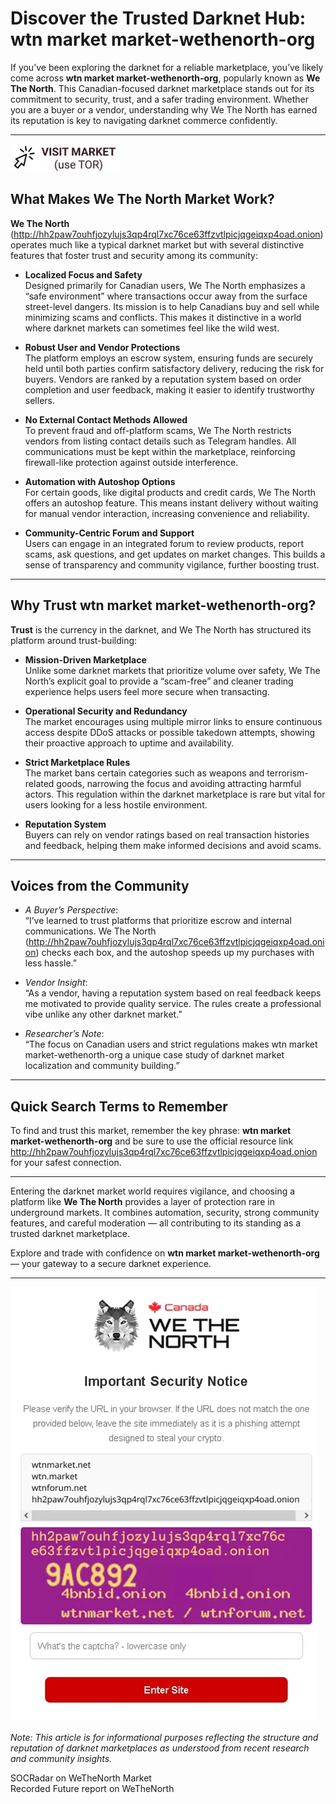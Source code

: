 # Discover the Trusted Darknet Hub: wtn market market-wethenorth-org

If you’ve been exploring the darknet for a reliable marketplace, you’ve likely come across **wtn market market-wethenorth-org**, popularly known as **We The North**. This Canadian-focused darknet marketplace stands out for its commitment to security, trust, and a safer trading environment. Whether you are a buyer or a vendor, understanding why We The North has earned its reputation is key to navigating darknet commerce confidently.

---


[![img](/raw/open.webp)](http://hh2paw7ouhfjozylujs3qp4rql7xc76ce63ffzvtlpicjqgeiqxp4oad.onion)


## What Makes We The North Market Work?

**We The North** (http://hh2paw7ouhfjozylujs3qp4rql7xc76ce63ffzvtlpicjqgeiqxp4oad.onion) operates much like a typical darknet market but with several distinctive features that foster trust and security among its community:

- **Localized Focus and Safety**  
  Designed primarily for Canadian users, We The North emphasizes a “safe environment” where transactions occur away from the surface street-level dangers. Its mission is to help Canadians buy and sell while minimizing scams and conflicts. This makes it distinctive in a world where darknet markets can sometimes feel like the wild west.

- **Robust User and Vendor Protections**  
  The platform employs an escrow system, ensuring funds are securely held until both parties confirm satisfactory delivery, reducing the risk for buyers. Vendors are ranked by a reputation system based on order completion and user feedback, making it easier to identify trustworthy sellers.

- **No External Contact Methods Allowed**  
  To prevent fraud and off-platform scams, We The North restricts vendors from listing contact details such as Telegram handles. All communications must be kept within the marketplace, reinforcing firewall-like protection against outside interference.

- **Automation with Autoshop Options**  
  For certain goods, like digital products and credit cards, We The North offers an autoshop feature. This means instant delivery without waiting for manual vendor interaction, increasing convenience and reliability.

- **Community-Centric Forum and Support**  
  Users can engage in an integrated forum to review products, report scams, ask questions, and get updates on market changes. This builds a sense of transparency and community vigilance, further boosting trust.

---

## Why Trust wtn market market-wethenorth-org?

**Trust** is the currency in the darknet, and We The North has structured its platform around trust-building:

- **Mission-Driven Marketplace**  
  Unlike some darknet markets that prioritize volume over safety, We The North’s explicit goal to provide a “scam-free” and cleaner trading experience helps users feel more secure when transacting.

- **Operational Security and Redundancy**  
  The market encourages using multiple mirror links to ensure continuous access despite DDoS attacks or possible takedown attempts, showing their proactive approach to uptime and availability.

- **Strict Marketplace Rules**  
  The market bans certain categories such as weapons and terrorism-related goods, narrowing the focus and avoiding attracting harmful actors. This regulation within the darknet marketplace is rare but vital for users looking for a less hostile environment.

- **Reputation System**  
  Buyers can rely on vendor ratings based on real transaction histories and feedback, helping them make informed decisions and avoid scams.

---

## Voices from the Community

- *A Buyer’s Perspective*:  
  “I’ve learned to trust platforms that prioritize escrow and internal communications. We The North (http://hh2paw7ouhfjozylujs3qp4rql7xc76ce63ffzvtlpicjqgeiqxp4oad.onion) checks each box, and the autoshop speeds up my purchases with less hassle.”

- *Vendor Insight*:  
  “As a vendor, having a reputation system based on real feedback keeps me motivated to provide quality service. The rules create a professional vibe unlike any other darknet market.”

- *Researcher’s Note*:  
  “The focus on Canadian users and strict regulations makes wtn market market-wethenorth-org a unique case study of darknet market localization and community building.”

---

## Quick Search Terms to Remember

To find and trust this market, remember the key phrase: **wtn market market-wethenorth-org** and be sure to use the official resource link http://hh2paw7ouhfjozylujs3qp4rql7xc76ce63ffzvtlpicjqgeiqxp4oad.onion for your safest connection.

---

Entering the darknet market world requires vigilance, and choosing a platform like **We The North** provides a layer of protection rare in underground markets. It combines automation, security, strong community features, and careful moderation — all contributing to its standing as a trusted darknet marketplace.

Explore and trade with confidence on **wtn market market-wethenorth-org** — your gateway to a secure darknet experience.

---

[![img](/raw/shell.webp)](http://hh2paw7ouhfjozylujs3qp4rql7xc76ce63ffzvtlpicjqgeiqxp4oad.onion)


*Note: This article is for informational purposes reflecting the structure and reputation of darknet marketplaces as understood from recent research and community insights.*

 SOCRadar on WeTheNorth Market  
 Recorded Future report on WeTheNorth  